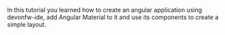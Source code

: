 In this tutorial you learned how to create an angular application using devonfw-ide, add Angular Material to it and use its components to create a simple layout.
